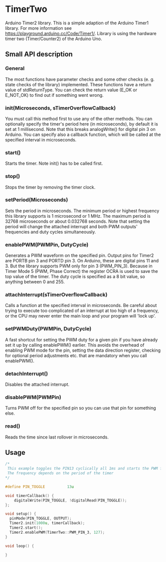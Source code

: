 # TimerTwo
Arduino Timer2 library. This is a simple adaption of the Arduino Timer1 library. For more information see https://playground.arduino.cc/Code/Timer1/.
Library is using the hardware timer two (Timer/Counter2) of the Arduino Uno.

## Small API description

### General 
The most functions have parameter checks and some other checks (e. g. state checks of the library) implemented. These functions have a return value of stdReturnType. You can check the return value (E_OK or E_NOT_OK) to find out if something went wrong.

### init(Microseconds, sTimerOverflowCallback)
You must call this method first to use any of the other methods. You can optionally specify the timer's period here (in microseconds), by default it is set at 1 millisecond. Note that this breaks analogWrite() for digital pin 3 on Arduino. You can specify also a callback function, which will be called at the specified interval in microseconds.

### start()
Starts the timer. Note init() has to be called first.

### stop()
Stops the timer by removing the timer clock.

### setPeriod(Microseconds)
Sets the period in microseconds. The minimum period or highest frequency this library supports is 1 microsecond or 1 MHz. The maximum period is 32768 microseconds or about 0.032768 seconds. Note that setting the period will change the attached interrupt and both PWM outputs' frequencies and duty cycles simultaneously.

### enablePWM(PWMPin, DutyCycle)
Generates a PWM waveform on the specified pin. Output pins for Timer2 are PORTB pin 3 and PORTD pin 3. On Arduino, these are digital pins 11 and 3. But the library supports PWM only for pin 3 (PWM_PIN_3). Because in Timer Mode 5 (PWM, Phase Correct) the register OCRA is used to save the top value of the timer. The duty cycle is specified as a 8 bit value, so anything between 0 and 255.

### attachInterrupt(sTimerOverflowCallback)
Calls a function at the specified interval in microseconds. Be careful about trying to execute too complicated of an interrupt at too high of a frequency, or the CPU may never enter the main loop and your program will 'lock up'.

### setPWMDuty(PWMPin, DutyCycle)
A fast shortcut for setting the PWM duty for a given pin if you have already set it up by calling enablePWM() earlier. This avoids the overhead of enabling PWM mode for the pin, setting the data direction register, checking for optional period adjustments etc. that are mandatory when you call enablePWM().

### detachInterrupt()
Disables the attached interrupt.

### disablePWM(PWMPin)
Turns PWM off for the specified pin so you can use that pin for something else.

### read()
Reads the time since last rollover in microseconds.

## Usage
```c++
/*
 This example toggles the PIN13 cyclically all 1ms and starts the PWM for PIN3 and PIN11.
 The frequency depends on the period of the timer
*/

#define PIN_TOGGLE          13u

void timerCallback() {
    digitalWrite(PIN_TOGGLE, !digitalRead(PIN_TOGGLE));
};

void setup() {
  pinMode(PIN_TOGGLE, OUTPUT);
  Timer2.init(1000u, timerCallback);
  Timer2.start();
  Timer2.enablePWM(TimerTwo::PWM_PIN_3, 127);
}

void loop() {

}
```
